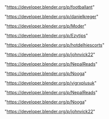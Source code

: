 "https://developer.blender.org/p/footballant"

"https://developer.blender.org/p/danielkreger"

"https://developer.blender.org/p/Moder"

"https://developer.blender.org/p/Ezytips"

"https://developer.blender.org/p/hotdelhiescorts"

"https://developer.blender.org/p/johnvick22"

"https://developer.blender.org/p/NepalReads"

"https://developer.blender.org/p/Nooga"

 
"https://developer.blender.org/p/vigrxplusuk"


"https://developer.blender.org/p/NepalReads"


"https://developer.blender.org/p/Nooga"


"https://developer.blender.org/p/johnvick22"


 
